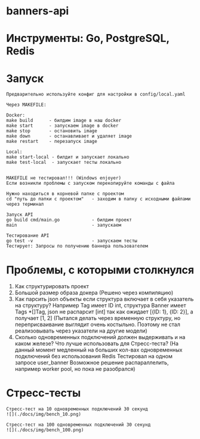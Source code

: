 # banners-api


# Инструменты: Go, PostgreSQL, Redis


# Запуск
```
Предварительно используйте конфиг для настройки в config/local.yaml

Через MAKEFILE:

Docker:
make build      - билдим image в наш docker
make start      - запускаем image в docker
make stop       - остановить image
make down       - останавливает и удаляет image
make restart    - перезапуск image

Local:
make start-local - билдит и запускает локально
make test-local  - запускает тесты локально


MAKEFILE не тестировал!!! (Windows enjoyer) 
Если возникли проблемы с запуском перекопируйте команды с файла

Нужно находиться в корневой папке с проектом
cd "путь до папки с проектом"   - заходим в папку с исходными файлами через терминал 

Запуск API
go build cmd/main.go            - билдим проект
main                            - запускаем

Тестирование API
go test -v                      - запускаем тесты
Тестирует: Запросы по получению баннера пользователем
```

# Проблемы, с которыми столкнулся
1)  Как структурировать проект
2)  Большой размер образа докера (Решено через компиляцию)
3)  Как парсить json объекты если структура включает в себя указатель на структуру? Например Tag имеет ID int, структура Banner имеет Tags *[]Tag, json не распарсит [int] так как ожидает [{ID: 1}, {ID: 2}], а получает [1, 2] (Пытался делать через временную структуру, но переприсваивание выглядит очень костыльно. Поэтому не стал реализовывать через указатели на другие модели)
4)  Сколько одновременных подключений должен выдерживать и на каком железе? Что лучше использовать для Стресс-теста? (На данный момент медленный на больших кол-вах одновременных подключений без использования Redis Тестировал на одном запросе user_banner Возможное решение распараллелить, например worker pool, но пока не разобрался) 


# Стресс-тесты
```
Стресс-тест на 10 одновременных подключений 30 секунд
![](./docs/img/bench_10.png)

Стресс-тест на 100 одновременных подключений 30 секунд
![](./docs/img/bench_100.png)
```

